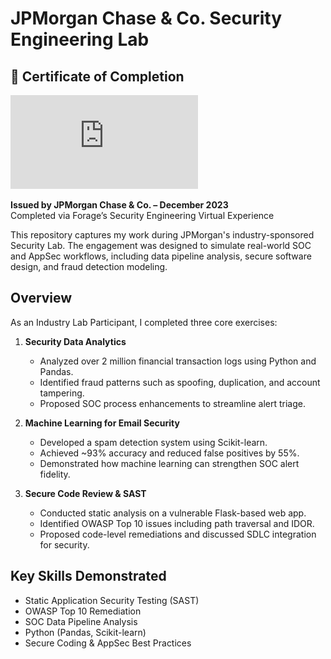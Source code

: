 # JPMorgan Chase & Co. Security Engineering Lab
## 📜 Certificate of Completion

[![JPMC Certificate](https://github.com/YeranG30/JPMorganChase-Security-Engineering-Lab/blob/main/JPMC_Cybersecurity_Lab.pdf?raw=true)](https://github.com/YeranG30/JPMorganChase-Security-Engineering-Lab/blob/main/JPMC_Cybersecurity_Lab.pdf)

**Issued by JPMorgan Chase & Co. – December 2023**  
Completed via Forage’s Security Engineering Virtual Experience



This repository captures my work during JPMorgan's industry-sponsored Security Lab. The engagement was designed to simulate real-world SOC and AppSec workflows, including data pipeline analysis, secure software design, and fraud detection modeling.

## Overview

As an Industry Lab Participant, I completed three core exercises:

1. **Security Data Analytics**
   - Analyzed over 2 million financial transaction logs using Python and Pandas.
   - Identified fraud patterns such as spoofing, duplication, and account tampering.
   - Proposed SOC process enhancements to streamline alert triage.

2. **Machine Learning for Email Security**
   - Developed a spam detection system using Scikit-learn.
   - Achieved ~93% accuracy and reduced false positives by 55%.
   - Demonstrated how machine learning can strengthen SOC alert fidelity.

3. **Secure Code Review & SAST**
   - Conducted static analysis on a vulnerable Flask-based web app.
   - Identified OWASP Top 10 issues including path traversal and IDOR.
   - Proposed code-level remediations and discussed SDLC integration for security.

## Key Skills Demonstrated

- Static Application Security Testing (SAST)
- OWASP Top 10 Remediation
- SOC Data Pipeline Analysis
- Python (Pandas, Scikit-learn)
- Secure Coding & AppSec Best Practices
